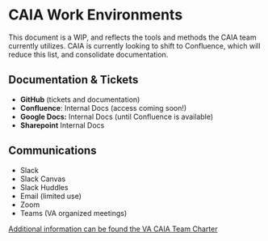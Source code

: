 # CAIA Work Environments
This document is a WIP, and reflects the tools and methods the CAIA team currently utilizes. CAIA is currently looking to shift to Confluence, which will reduce this list, and consolidate documentation. 
## Documentation & Tickets
- **GitHub** (tickets and documentation)
- **Confluence**: Internal Docs (access coming soon!)
- **Google Docs:** Internal Docs (until Confluence is available)
- **Sharepoint** Internal Docs
## Communications
- Slack
- Slack Canvas
- Slack Huddles
- Email (limited use)
- Zoom
- Teams (VA organized meetings)

[Additional information can be found the VA CAIA Team Charter](https://docs.google.com/document/d/1ayxxzrPFCmP7k8S3JZh--77rxVeWkXalpV8MGpjD5jg/edit#heading=h.lcsy48ko6i5u)

